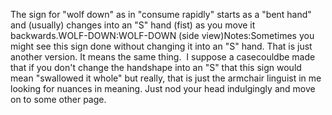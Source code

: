 The sign for "wolf down" as in "consume rapidly" starts as a "bent 
hand" and (usually) changes into an "S" hand (fist) as you move it 
backwards.WOLF-DOWN:WOLF-DOWN (side view)Notes:Sometimes you might see this sign done without changing it into an "S" hand. 
That is just another version. It means the same thing.  I suppose a casecouldbe made that if you don't change the handshape into an "S" that this 
sign would mean "swallowed it whole" but really, that is just the armchair 
linguist in me looking for nuances in meaning. Just nod your head indulgingly 
and move on to some other page.